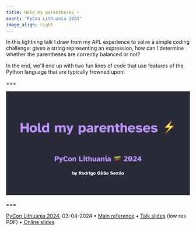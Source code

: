 ```yaml
---
title: Hold my parentheses ⚡️
event: "PyCon Lithuania 2024"
image_align: right
---
```


In this lightning talk I draw from my APL experience to solve a simple coding challenge:
given a string representing an expression, how can I determine whether the parentheses are correctly balanced or not?

In the end, we'll end up with two fun lines of code that use features of the Python language that are typically frowned upon!

===

![](_slide.webp)

===

[PyCon Lithuania 2024](https://pycon.lt/2024/schedule/), 03-04-2024 • [Main reference](/blog/hold-my-parentheses) • [Talk slides][pdf-slides] (low res PDF) • [Online slides][snappify-slides]


[pdf-slides]: https://github.com/mathspp/talks/blob/main/20240403_pycon_lithuania_lightning_hold_my_parens/slides.pdf
[snappify-slides]: https://snappify.com/view/dfec7e35-5b3e-41d1-aaa8-692349d4701e
